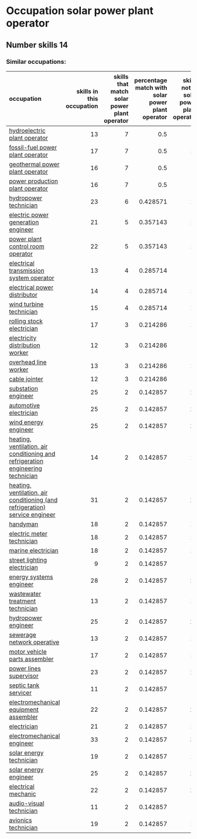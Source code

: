 # Occupation solar power plant operator
## Number skills 14
### Similar occupations:
| occupation                                                                                                                                                            |   skills in this occupation |   skills that match solar power plant operator |   percentage match with solar power plant operator |   skills not in solar power plant operator |
|:----------------------------------------------------------------------------------------------------------------------------------------------------------------------|----------------------------:|-----------------------------------------------:|---------------------------------------------------:|-------------------------------------------:|
| [hydroelectric plant operator](hydroelectric_plant_operator.md)                                                                                                       |                          13 |                                              7 |                                           0.5      |                                          6 |
| [fossil-fuel power plant operator](fossil-fuel_power_plant_operator.md)                                                                                               |                          17 |                                              7 |                                           0.5      |                                         10 |
| [geothermal power plant operator](geothermal_power_plant_operator.md)                                                                                                 |                          16 |                                              7 |                                           0.5      |                                          9 |
| [power production plant operator](power_production_plant_operator.md)                                                                                                 |                          16 |                                              7 |                                           0.5      |                                          9 |
| [hydropower technician](hydropower_technician.md)                                                                                                                     |                          23 |                                              6 |                                           0.428571 |                                         17 |
| [electric power generation engineer](electric_power_generation_engineer.md)                                                                                           |                          21 |                                              5 |                                           0.357143 |                                         16 |
| [power plant control room operator](power_plant_control_room_operator.md)                                                                                             |                          22 |                                              5 |                                           0.357143 |                                         17 |
| [electrical transmission system operator](electrical_transmission_system_operator.md)                                                                                 |                          13 |                                              4 |                                           0.285714 |                                          9 |
| [electrical power distributor](electrical_power_distributor.md)                                                                                                       |                          14 |                                              4 |                                           0.285714 |                                         10 |
| [wind turbine technician](wind_turbine_technician.md)                                                                                                                 |                          15 |                                              4 |                                           0.285714 |                                         11 |
| [rolling stock electrician](rolling_stock_electrician.md)                                                                                                             |                          17 |                                              3 |                                           0.214286 |                                         14 |
| [electricity distribution worker](electricity_distribution_worker.md)                                                                                                 |                          12 |                                              3 |                                           0.214286 |                                          9 |
| [overhead line worker](overhead_line_worker.md)                                                                                                                       |                          13 |                                              3 |                                           0.214286 |                                         10 |
| [cable jointer](cable_jointer.md)                                                                                                                                     |                          12 |                                              3 |                                           0.214286 |                                          9 |
| [substation engineer](substation_engineer.md)                                                                                                                         |                          25 |                                              2 |                                           0.142857 |                                         23 |
| [automotive electrician](automotive_electrician.md)                                                                                                                   |                          25 |                                              2 |                                           0.142857 |                                         23 |
| [wind energy engineer](wind_energy_engineer.md)                                                                                                                       |                          25 |                                              2 |                                           0.142857 |                                         23 |
| [heating, ventilation, air conditioning and refrigeration engineering technician](heating,_ventilation,_air_conditioning_and_refrigeration_engineering_technician.md) |                          14 |                                              2 |                                           0.142857 |                                         12 |
| [heating, ventilation, air conditioning (and refrigeration) service engineer](heating,_ventilation,_air_conditioning_(and_refrigeration)_service_engineer.md)         |                          31 |                                              2 |                                           0.142857 |                                         29 |
| [handyman](handyman.md)                                                                                                                                               |                          18 |                                              2 |                                           0.142857 |                                         16 |
| [electric meter technician](electric_meter_technician.md)                                                                                                             |                          18 |                                              2 |                                           0.142857 |                                         16 |
| [marine electrician](marine_electrician.md)                                                                                                                           |                          18 |                                              2 |                                           0.142857 |                                         16 |
| [street lighting electrician](street_lighting_electrician.md)                                                                                                         |                           9 |                                              2 |                                           0.142857 |                                          7 |
| [energy systems engineer](energy_systems_engineer.md)                                                                                                                 |                          28 |                                              2 |                                           0.142857 |                                         26 |
| [wastewater treatment technician](wastewater_treatment_technician.md)                                                                                                 |                          13 |                                              2 |                                           0.142857 |                                         11 |
| [hydropower engineer](hydropower_engineer.md)                                                                                                                         |                          25 |                                              2 |                                           0.142857 |                                         23 |
| [sewerage network operative](sewerage_network_operative.md)                                                                                                           |                          13 |                                              2 |                                           0.142857 |                                         11 |
| [motor vehicle parts assembler](motor_vehicle_parts_assembler.md)                                                                                                     |                          17 |                                              2 |                                           0.142857 |                                         15 |
| [power lines supervisor](power_lines_supervisor.md)                                                                                                                   |                          23 |                                              2 |                                           0.142857 |                                         21 |
| [septic tank servicer](septic_tank_servicer.md)                                                                                                                       |                          11 |                                              2 |                                           0.142857 |                                          9 |
| [electromechanical equipment assembler](electromechanical_equipment_assembler.md)                                                                                     |                          22 |                                              2 |                                           0.142857 |                                         20 |
| [electrician](electrician.md)                                                                                                                                         |                          21 |                                              2 |                                           0.142857 |                                         19 |
| [electromechanical engineer](electromechanical_engineer.md)                                                                                                           |                          33 |                                              2 |                                           0.142857 |                                         31 |
| [solar energy technician](solar_energy_technician.md)                                                                                                                 |                          19 |                                              2 |                                           0.142857 |                                         17 |
| [solar energy engineer](solar_energy_engineer.md)                                                                                                                     |                          25 |                                              2 |                                           0.142857 |                                         23 |
| [electrical mechanic](electrical_mechanic.md)                                                                                                                         |                          22 |                                              2 |                                           0.142857 |                                         20 |
| [audio-visual technician](audio-visual_technician.md)                                                                                                                 |                          11 |                                              2 |                                           0.142857 |                                          9 |
| [avionics technician](avionics_technician.md)                                                                                                                         |                          19 |                                              2 |                                           0.142857 |                                         17 |
